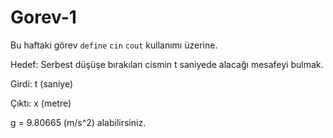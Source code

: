 # Gorev-1
Bu haftaki görev `define` `cin` `cout` kullanımı üzerine.

Hedef: Serbest düşüşe bırakılan cismin t saniyede alacağı mesafeyi bulmak.

Girdi: t (saniye)

Çıktı: x (metre)

g = 9.80665 (m/s^2) alabilirsiniz.

